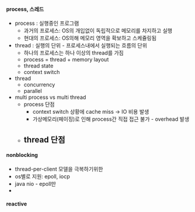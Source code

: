 #### process, 스레드
- process : 실행중인 프로그램
  - 과거의 프로세스: OS의 개입없이 독립적으로 메모리를 차지하고 실행
  - 현대의 프로세스: OS의해 메모리 영역을 확보하고 스케쥴링됨
- thread : 실행의 단위 - 프로세스내에서 실행되는 흐름의 단위
  - 하나의 프로세스는 하나 이상의 thread를 가짐
  - process = thread + memory layout
  - thread state
  - context switch
- thread 
  - concurrency
  - parallel
- multi process vs multi thread
  - process 단점 
    - context switch 상황에 cache miss -> IO 비용 발생
    - 가상메모리(페이징)로 인해 process간 직접 접근 불가 - overhead 발생
  - thread 단점
    - 




#### nonblocking
- thread-per-client 모델을 극복하기위한 
- os별로 지원: epoll, iocp
- java nio - epoll만
- 

#### reactive

